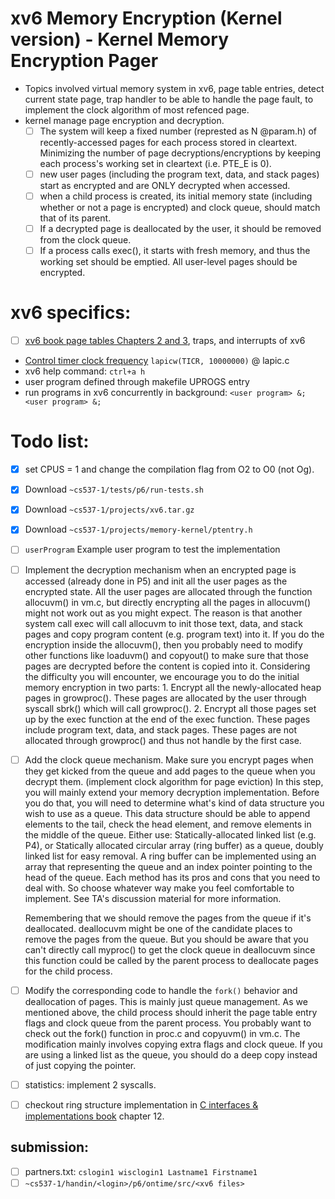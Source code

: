 # xv6 Memory Encryption (Kernel version) - Kernel Memory Encryption Pager
- Topics involved virtual memory system in xv6, page table entries, detect current state page, trap handler to be able to handle the page fault, to implement the clock algorithm of most refenced page.
- kernel manage page encryption and decryption.
  - [ ] The system will keep a fixed number (represted as N @param.h) of recently-accessed pages for each process stored in cleartext. Minimizing the number of page decryptions/encryptions by keeping each process's working set in cleartext (i.e. PTE_E is 0).
  - [ ] new user pages (including the program text, data, and stack pages) start as encrypted and are ONLY decrypted when accessed.
  - [ ] when a child process is created, its initial memory state (including whether or not a page is encrypted) and clock queue, should match that of its parent.
  - [ ] If a decrypted page is deallocated by the user, it should be removed from the clock queue.
  - [ ] If a process calls exec(), it starts with fresh memory, and thus the working set should be emptied.  All user-level pages should be encrypted.

# xv6 specifics: 
- [ ] [xv6 book page tables Chapters 2 and 3](https://pdos.csail.mit.edu/6.828/2018/xv6/book-rev11.pdf), traps, and interrupts of xv6

- [Control timer clock frequency](https://stackoverflow.com/questions/59276602/how-to-modify-process-preemption-policies-like-rr-time-slices-in-xv6) `lapicw(TICR, 10000000)` @ lapic.c
- xv6 help command: `ctrl+a h`
- user program defined through makefile UPROGS entry
- run programs in xv6 concurrently in background: `<user program> &; <user program> &;`

# Todo list:
- [x] set CPUS = 1 and change the compilation flag from O2 to O0 (not Og).
- [x] Download `~cs537-1/tests/p6/run-tests.sh`
- [x] Download `~cs537-1/projects/xv6.tar.gz`
- [x] Download `~cs537-1/projects/memory-kernel/ptentry.h`
- [ ] `userProgram` Example user program to test the implementation

- [ ] Implement the decryption mechanism when an encrypted page is accessed (already done in P5) and init all the user pages as the encrypted state.
    All the user pages are allocated through the function allocuvm() in vm.c, but directly encrypting all the pages in allocuvm() might not work out as you might expect. The reason is that another system call exec will call allocuvm to init those text, data, and stack pages and copy program content (e.g. program text) into it. If you do the encryption inside the allocuvm(), then you probably need to modify other functions like loaduvm() and copyout() to make sure that those pages are decrypted before the content is copied into it. Considering the difficulty you will encounter, we encourage you to do the initial memory encryption in two parts:
      1. Encrypt all the newly-allocated heap pages in growproc(). These pages are allocated by the user through syscall sbrk() which will call growproc().
      2. Encrypt all those pages set up by the exec function at the end of the exec function. These pages include program text, data, and stack pages. These pages are not allocated through growproc() and thus not handle by the first case.

- [ ] Add the clock queue mechanism. Make sure you encrypt pages when they get kicked from the queue and add pages to the queue when you decrypt them. (implement clock algorithm for page eviction) 
    In this step, you will mainly extend your memory decryption implementation. Before you do that, you will need to determine what's kind of data structure you wish to use as a queue. This data structure should be able to append elements to the tail, check the head element, and remove elements in the middle of the queue. 
        Either use: Statically-allocated linked list (e.g. P4), or Statically allocated circular array (ring buffer) as a queue, doubly linked list for easy removal. A ring buffer can be implemented using an array that representing the queue and an index pointer pointing to the head of the queue. Each method has its pros and cons that you need to deal with. So choose whatever way make you feel comfortable to implement. See TA's discussion material for more information.

    Remembering that we should remove the pages from the queue if it's deallocated. deallocuvm might be one of the candidate places to remove the pages from the queue. But you should be aware that you can't directly call myproc() to get the clock queue in deallocuvm since this function could be called by the parent process to deallocate pages for the child process. 

- [ ] Modify the corresponding code to handle the `fork()` behavior and deallocation of pages. This is mainly just queue management. 
    As we mentioned above, the child process should inherit the page table entry flags and clock queue from the parent process. You probably want to check out the fork() function in proc.c and copyuvm() in vm.c. The modification mainly involves copying extra flags and clock queue. If you are using a linked list as the queue, you should do a deep copy instead of just copying the pointer.

- [ ] statistics: implement 2 syscalls.
- [ ] checkout ring structure implementation in [C interfaces & implementations book](http://www.r-5.org/files/books/computers/languages/c/mod/David_R_Hanson-C_Interfaces_and_Implementations-EN.pdf) chapter 12.

## submission: 
- [ ] partners.txt: `cslogin1 wisclogin1 Lastname1 Firstname1`
- [ ] `~cs537-1/handin/<login>/p6/ontime/src/<xv6 files>`